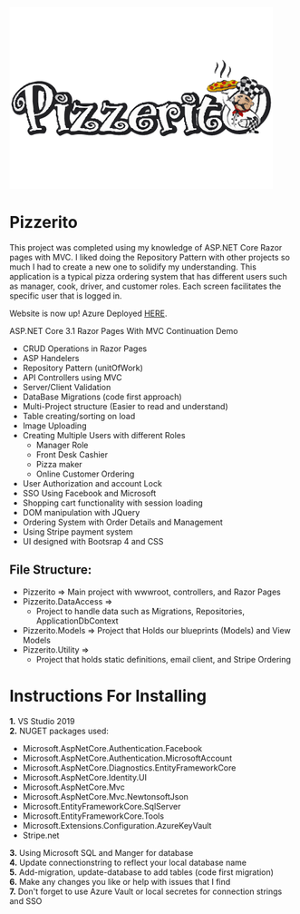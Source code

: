 ![Pizzaritto Logo](https://github.com/NataliaZhydeikina/Pizzerito/blob/main/Pizzerito/Pizzerito/wwwroot/images/PizzarittoLogo2.png)  
# Pizzerito

This project was completed using my knowledge of ASP.NET Core Razor pages with MVC. I liked doing the Repository Pattern
with other projects so much I had to create a new one to solidify my understanding. This application is a typical pizza ordering system
that has different users such as manager, cook, driver, and customer roles. Each screen facilitates the specific user that is logged in. 

Website is now up! 
Azure Deployed [HERE](https://pizzerito20210403235840.azurewebsites.net/Customer/Home).   

ASP.NET Core 3.1 Razor Pages With MVC Continuation Demo 

- CRUD Operations in Razor Pages
- ASP Handelers
- Repository Pattern (unitOfWork)
- API Controllers using MVC  
- Server/Client Validation
- DataBase Migrations (code first approach)
- Multi-Project structure (Easier to read and understand) 
- Table creating/sorting on load
- Image Uploading
- Creating Multiple Users with different Roles
  - Manager Role
  - Front Desk Cashier
  - Pizza maker  
  - Online Customer Ordering
- User Authorization and account Lock 
- SSO Using Facebook and Microsoft
- Shopping cart functionality with session loading 
- DOM manipulation with JQuery
- Ordering System with Order Details and Management
- Using Stripe payment system
- UI designed with Bootsrap 4 and CSS  

## File Structure:
- Pizzerito => Main project with wwwroot, controllers, and Razor Pages
- Pizzerito.DataAccess => 
    - Project to handle data such as Migrations, Repositories, ApplicationDbContext  
- Pizzerito.Models => Project that Holds our blueprints (Models) and View Models
- Pizzerito.Utility => 
    - Project that holds static definitions, email client, and Stripe Ordering


# Instructions For Installing 

**1.**  VS Studio 2019  
**2.** NUGET packages used:  
  - Microsoft.AspNetCore.Authentication.Facebook
  - Microsoft.AspNetCore.Authentication.MicrosoftAccount
  - Microsoft.AspNetCore.Diagnostics.EntityFrameworkCore
  - Microsoft.AspNetCore.Identity.UI
  - Microsoft.AspNetCore.Mvc
  - Microsoft.AspNetCore.Mvc.NewtonsoftJson
  - Microsoft.EntityFrameworkCore.SqlServer
  - Microsoft.EntityFrameworkCore.Tools
  - Microsoft.Extensions.Configuration.AzureKeyVault
  - Stripe.net
  
**3.** Using Microsoft SQL and Manger for database   
**4.** Update connectionstring to reflect your local database name  
**5.** Add-migration, update-database to add tables (code first migration)  
**6.** Make any changes you like or help with issues that I find  
**7.** Don't forget to use Azure Vault or local secretes for connection strings and SSO
  
    
    

